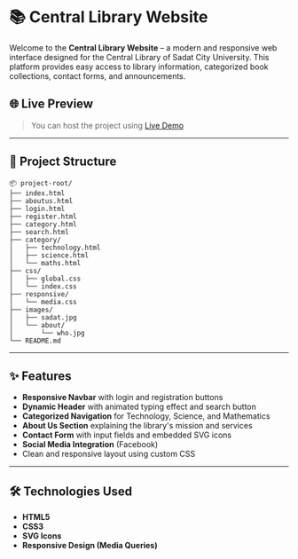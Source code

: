 # 📚 Central Library Website
 
 Welcome to the **Central Library Website** – a modern and responsive web interface designed for the Central Library of Sadat City University. This platform provides easy access to library information, categorized book collections, contact forms, and announcements.
 
 ## 🌐 Live Preview
 
 > You can host the project using [Live Demo](https://khalidke.github.io/CenteralLibrary/) 
 
 ---
 
 ## 📁 Project Structure
 
 ```
 📦 project-root/
 ├── index.html
 ├── aboutus.html
 ├── login.html
 ├── register.html
 ├── category.html
 ├── search.html
 ├── category/
 │   ├── technology.html
 │   ├── science.html
 │   └── maths.html
 ├── css/
 │   ├── global.css
 │   └── index.css
 ├── responsive/
 │   └── media.css
 ├── images/
 │   ├── sadat.jpg
 │   └── about/
 │       └── who.jpg
 └── README.md
 ```
 
 ---
 
 ## ✨ Features
 
 - **Responsive Navbar** with login and registration buttons
 - **Dynamic Header** with animated typing effect and search button
 - **Categorized Navigation** for Technology, Science, and Mathematics
 - **About Us Section** explaining the library's mission and services
 - **Contact Form** with input fields and embedded SVG icons
 - **Social Media Integration** (Facebook)
 - Clean and responsive layout using custom CSS
 
 ---
 
 ## 🛠️ Technologies Used
 
 - **HTML5**
 - **CSS3**
 - **SVG Icons**
 - **Responsive Design (Media Queries)**

